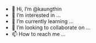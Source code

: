 - 👋 Hi, I’m @kaungthin
- 👀 I’m interested in ...
- 🌱 I’m currently learning ...
- 💞️ I’m looking to collaborate on ...
- 📫 How to reach me ...

<!---
kaungthin/kaungthin is a ✨ special ✨ repository because its `README.md` (this file) appears on your GitHub profile.
You can click the Preview link to take a look at your changes.
--->
